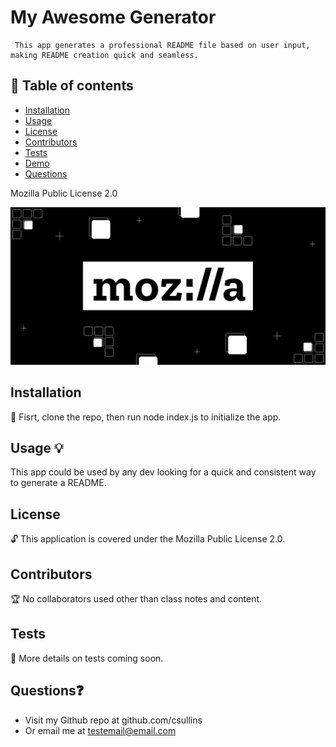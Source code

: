 # My Awesome Generator
     This app generates a professional README file based on user input, making README creation quick and seamless.
  
  ## 📘 Table of contents
  - [Installation](#installation)
  - [Usage](#usage)
  - [License](#license)
  - [Contributors](#contributors)
  - [Tests](#tests)
  - [Demo](#demo)
  - [Questions](#questions)

  Mozilla Public License 2.0

  ![license](./assets/mozilla.png)

  ## Installation 
  
  🔧 Fisrt, clone the repo, then run node index.js to initialize the app.
  
  ## Usage 💡

  This app could be used by any dev looking for a quick and consistent way to generate a README.

  ## License
  
  🔓 This application is covered under the Mozilla Public License 2.0.

  ## Contributors
  
  🏆 No collaborators used other than class notes and content.
  
  ## Tests 

  🔬 More details on tests coming soon.

  ## Questions❓

  * Visit my Github repo at github.com/csullins
  * Or email me at testemail@email.com
  